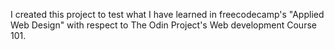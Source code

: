 I created this project to test what I have learned in freecodecamp's "Applied Web Design" with respect to The Odin Project's Web development Course 101. 